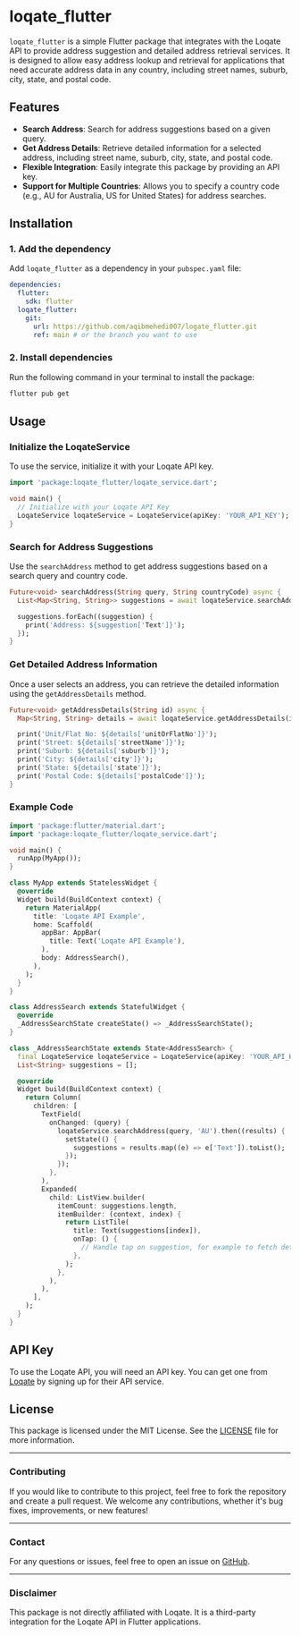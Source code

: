 
# loqate_flutter

`loqate_flutter` is a simple Flutter package that integrates with the Loqate API to provide address suggestion and detailed address retrieval services. It is designed to allow easy address lookup and retrieval for applications that need accurate address data in any country, including street names, suburb, city, state, and postal code.

## Features

- **Search Address**: Search for address suggestions based on a given query.
- **Get Address Details**: Retrieve detailed information for a selected address, including street name, suburb, city, state, and postal code.
- **Flexible Integration**: Easily integrate this package by providing an API key.
- **Support for Multiple Countries**: Allows you to specify a country code (e.g., AU for Australia, US for United States) for address searches.

## Installation

### 1. Add the dependency

Add `loqate_flutter` as a dependency in your `pubspec.yaml` file:

```yaml
dependencies:
  flutter:
    sdk: flutter
  loqate_flutter:
    git:
      url: https://github.com/aqibmehedi007/logate_flutter.git
      ref: main # or the branch you want to use
```

### 2. Install dependencies

Run the following command in your terminal to install the package:

```bash
flutter pub get
```

## Usage

### Initialize the LoqateService

To use the service, initialize it with your Loqate API key.

```dart
import 'package:loqate_flutter/loqate_service.dart';

void main() {
  // Initialize with your Loqate API Key
  LoqateService loqateService = LoqateService(apiKey: 'YOUR_API_KEY');
}
```

### Search for Address Suggestions

Use the `searchAddress` method to get address suggestions based on a search query and country code.

```dart
Future<void> searchAddress(String query, String countryCode) async {
  List<Map<String, String>> suggestions = await loqateService.searchAddress(query, countryCode);

  suggestions.forEach((suggestion) {
    print('Address: ${suggestion['Text']}');
  });
}
```

### Get Detailed Address Information

Once a user selects an address, you can retrieve the detailed information using the `getAddressDetails` method.

```dart
Future<void> getAddressDetails(String id) async {
  Map<String, String> details = await loqateService.getAddressDetails(id);

  print('Unit/Flat No: ${details['unitOrFlatNo']}');
  print('Street: ${details['streetName']}');
  print('Suburb: ${details['suburb']}');
  print('City: ${details['city']}');
  print('State: ${details['state']}');
  print('Postal Code: ${details['postalCode']}');
}
```

### Example Code

```dart
import 'package:flutter/material.dart';
import 'package:loqate_flutter/loqate_service.dart';

void main() {
  runApp(MyApp());
}

class MyApp extends StatelessWidget {
  @override
  Widget build(BuildContext context) {
    return MaterialApp(
      title: 'Loqate API Example',
      home: Scaffold(
        appBar: AppBar(
          title: Text('Loqate API Example'),
        ),
        body: AddressSearch(),
      ),
    );
  }
}

class AddressSearch extends StatefulWidget {
  @override
  _AddressSearchState createState() => _AddressSearchState();
}

class _AddressSearchState extends State<AddressSearch> {
  final LoqateService loqateService = LoqateService(apiKey: 'YOUR_API_KEY');
  List<String> suggestions = [];

  @override
  Widget build(BuildContext context) {
    return Column(
      children: [
        TextField(
          onChanged: (query) {
            loqateService.searchAddress(query, 'AU').then((results) {
              setState(() {
                suggestions = results.map((e) => e['Text']).toList();
              });
            });
          },
        ),
        Expanded(
          child: ListView.builder(
            itemCount: suggestions.length,
            itemBuilder: (context, index) {
              return ListTile(
                title: Text(suggestions[index]),
                onTap: () {
                  // Handle tap on suggestion, for example to fetch detailed info
                },
              );
            },
          ),
        ),
      ],
    );
  }
}
```

## API Key

To use the Loqate API, you will need an API key. You can get one from [Loqate](https://www.loqate.com/) by signing up for their API service.

## License

This package is licensed under the MIT License. See the [LICENSE](LICENSE) file for more information.

---

### Contributing

If you would like to contribute to this project, feel free to fork the repository and create a pull request. We welcome any contributions, whether it's bug fixes, improvements, or new features!

---

### Contact

For any questions or issues, feel free to open an issue on [GitHub](https://github.com/yourgithub/loqate_flutter).

---

### Disclaimer

This package is not directly affiliated with Loqate. It is a third-party integration for the Loqate API in Flutter applications.
